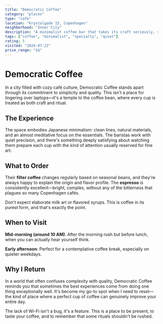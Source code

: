 ```yaml
---
title: "Democratic Coffee"
category: "places"
type: "cafe"
location: "Krystalgade 15, Copenhagen"
neighborhood: "Inner City"
description: "A minimalist coffee bar that takes its craft seriously, serving some of the best coffee in Copenhagen."
tags: ["coffee", "minimalist", "specialty", "quiet"]
rating: 5
visited: "2024-07-22"
price_range: "$$"
---
```


# Democratic Coffee

In a city filled with cozy café culture, Democratic Coffee stands apart through its commitment to simplicity and quality. This isn't a place for lingering over laptops—it's a temple to the coffee bean, where every cup is treated as both craft and ritual.

## The Experience

The space embodies Japanese minimalism: clean lines, natural materials, and an almost meditative focus on the essentials. The baristas work with quiet precision, and there's something deeply satisfying about watching them prepare each cup with the kind of attention usually reserved for fine art.

## What to Order

Their **filter coffee** changes regularly based on seasonal beans, and they're always happy to explain the origin and flavor profile. The **espresso** is consistently excellent—bright, complex, without any of the bitterness that plagues so many Copenhagen cafés.

Don't expect elaborate milk art or flavored syrups. This is coffee in its purest form, and that's exactly the point.

## When to Visit

**Mid-morning (around 10 AM)**: After the morning rush but before lunch, when you can actually hear yourself think.

**Early afternoon**: Perfect for a contemplative coffee break, especially on quieter weekdays.

## Why I Return

In a world that often confuses complexity with quality, Democratic Coffee reminds you that sometimes the best experiences come from doing one thing exceptionally well. It's become my go-to spot when I need to reset—the kind of place where a perfect cup of coffee can genuinely improve your entire day.

The lack of Wi-Fi isn't a bug, it's a feature. This is a place to be present, to taste your coffee, and to remember that some rituals shouldn't be rushed.